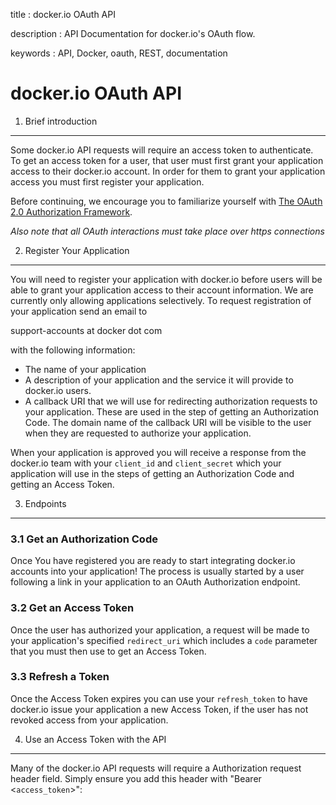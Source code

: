 title
:   docker.io OAuth API

description
:   API Documentation for docker.io's OAuth flow.

keywords
:   API, Docker, oauth, REST, documentation

docker.io OAuth API
===================

1. Brief introduction
---------------------

Some docker.io API requests will require an access token to
authenticate. To get an access token for a user, that user must first
grant your application access to their docker.io account. In order for
them to grant your application access you must first register your
application.

Before continuing, we encourage you to familiarize yourself with [The
OAuth 2.0 Authorization Framework](http://tools.ietf.org/html/rfc6749).

*Also note that all OAuth interactions must take place over https
connections*

2. Register Your Application
----------------------------

You will need to register your application with docker.io before users
will be able to grant your application access to their account
information. We are currently only allowing applications selectively. To
request registration of your application send an email to

support-accounts at docker dot com

with the following information:

-   The name of your application
-   A description of your application and the service it will provide to
    docker.io users.
-   A callback URI that we will use for redirecting authorization
    requests to your application. These are used in the step of getting
    an Authorization Code. The domain name of the callback URI will be
    visible to the user when they are requested to authorize your
    application.

When your application is approved you will receive a response from the
docker.io team with your `client_id` and `client_secret` which your
application will use in the steps of getting an Authorization Code and
getting an Access Token.

3. Endpoints
------------

### 3.1 Get an Authorization Code

Once You have registered you are ready to start integrating docker.io
accounts into your application! The process is usually started by a user
following a link in your application to an OAuth Authorization endpoint.

### 3.2 Get an Access Token

Once the user has authorized your application, a request will be made to
your application's specified `redirect_uri` which includes a `code`
parameter that you must then use to get an Access Token.

### 3.3 Refresh a Token

Once the Access Token expires you can use your `refresh_token` to have
docker.io issue your application a new Access Token, if the user has not
revoked access from your application.

4. Use an Access Token with the API
-----------------------------------

Many of the docker.io API requests will require a Authorization request
header field. Simply ensure you add this header with "Bearer
\<`access_token`\>":
